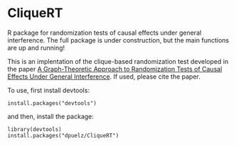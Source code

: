 # CliqueRT
R package for randomization tests of causal effects under general interference.  The full package is under construction, but the main functions are up and running!  

This is an implentation of the clique-based randomization test developed in the paper [A Graph-Theoretic Approach to Randomization Tests of Causal Effects Under General Interference](https://arxiv.org/pdf/1910.10862.pdf). If used, please cite the paper.

To use, first install devtools:
```
install.packages("devtools")
```
and then, install the package:
```
library(devtools)
install.packages("dpuelz/CliqueRT")
```

